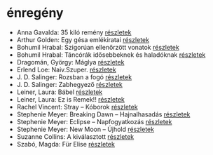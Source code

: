 # énregény

- Anna Gavalda: 35 kiló remény [részletek](../_details/Anna%20Gavalda.md#id_1308)
- Arthur Golden: Egy gésa emlékiratai [részletek](../_details/Arthur%20Golden.md#id_280)
- Bohumil Hrabal: Szigorúan ellenőrzött vonatok [részletek](../_details/Bohumil%20Hrabal.md#id_449)
- Bohumil Hrabal: Táncórák idősebbeknek és haladóknak [részletek](../_details/Bohumil%20Hrabal.md#id_450)
- Dragomán, György: Máglya [részletek](../_details/Dragom%C3%A1n%2C%20Gy%C3%B6rgy.md#id_1194)
- Erlend Loe: Naiv.Szuper. [részletek](../_details/Erlend%20Loe.md#id_532)
- J. D. Salinger: Rozsban a fogó [részletek](../_details/J.%20D.%20Salinger.md#id_1409)
- J. D. Salinger: Zabhegyező [részletek](../_details/J.%20D.%20Salinger.md#id_561)
- Leiner, Laura: Bábel [részletek](../_details/Leiner%2C%20Laura.md#id_644)
- Leiner, Laura: Ez is Remek!! [részletek](../_details/Leiner%2C%20Laura.md#id_1475)
- Rachel Vincent: Stray – Kóborok [részletek](../_details/Rachel%20Vincent.md#id_428)
- Stephenie Meyer: Breaking Dawn – Hajnalhasadás [részletek](../_details/Stephenie%20Meyer.md#id_793)
- Stephenie Meyer: Eclipse – Napfogyatkozás [részletek](../_details/Stephenie%20Meyer.md#id_794)
- Stephenie Meyer: New Moon – Újhold [részletek](../_details/Stephenie%20Meyer.md#id_795)
- Suzanne Collins: A kiválasztott [részletek](../_details/Suzanne%20Collins.md#id_83)
- Szabó, Magda: Für Elise [részletek](../_details/Szab%C3%B3%2C%20Magda.md#id_1339)